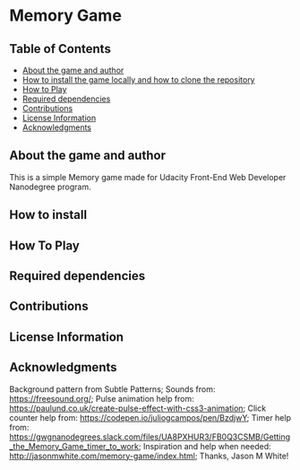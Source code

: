 # Memory Game

## Table of Contents

* [About the game and author](#about)
* [How to install the game locally and how to clone the repository](#installation)
* [How to Play](#how_to_play)
* [Required dependencies](#dependencies)
* [Contributions](#dependencies)
* [License Information](#dependencies)
* [Acknowledgments](#acknowledgments)


## About the game and author

This is a simple Memory game made for Udacity Front-End Web Developer Nanodegree program.

## How to install

## How To Play

## Required dependencies

## Contributions

## License Information

## Acknowledgments

Background pattern from Subtle Patterns;
Sounds from: https://freesound.org/;
Pulse animation help from: https://paulund.co.uk/create-pulse-effect-with-css3-animation;
Click counter help from: https://codepen.io/juliogcampos/pen/BzdjwY;
Timer help from: https://gwgnanodegrees.slack.com/files/UA8PXHUR3/FB0Q3CSMB/Getting_the_Memory_Game_timer_to_work;
Inspiration and help when needed: http://jasonmwhite.com/memory-game/index.html;
Thanks, Jason M White!
